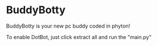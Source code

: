 # BuddyBotty
BuddyBotty is your new pc buddy coded in phyton!

To enable DotBot, just click extract all and run the "main.py" 

